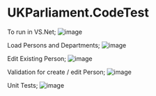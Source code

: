 # UKParliament.CodeTest

To run in VS.Net;
![image](https://github.com/user-attachments/assets/8710bc30-cddd-48d0-b00b-f3a8caf19c56)

Load Persons and Departments;
![image](https://github.com/user-attachments/assets/57364ad2-593e-4fb7-b0e5-8d00d815edc4)

Edit Existing Person;
![image](https://github.com/user-attachments/assets/e2bac05e-7d2d-4e32-b2be-4755b7986e17)

Validation for create / edit Person;
![image](https://github.com/user-attachments/assets/7a0cdb12-710b-4d42-b191-363ba9b9b980)

Unit Tests;
![image](https://github.com/user-attachments/assets/19ecc451-0f84-4e68-99dd-d9924209caee)



